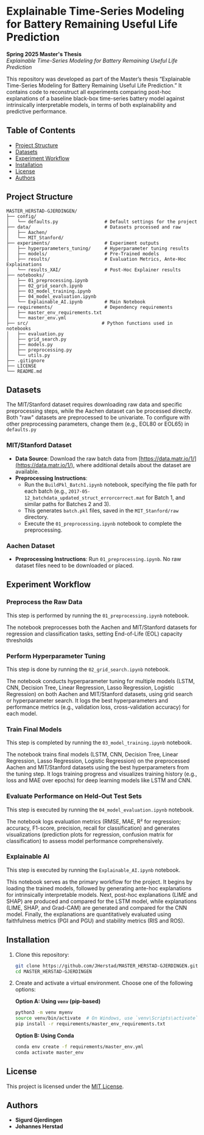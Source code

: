 # Explainable Time-Series Modeling for Battery Remaining Useful Life Prediction

**Spring 2025 Master's Thesis**  
*Explainable Time-Series Modeling for Battery Remaining Useful Life Prediction*

This repository was developed as part of the Master’s thesis “Explainable Time-Series Modeling for Battery Remaining Useful Life Prediction.” It contains code to reconstruct all experiments comparing post-hoc explanations of a baseline black-box time-series battery model against intrinsically interpretable models, in terms of both explainability and predictive performance.

## Table of Contents

- [Project Structure](#project-structure)  
- [Datasets](#datasets)  
- [Experiment Workflow](#experiment-workflow)
- [Installation](#installation)  
- [License](#license)   
- [Authors](#authors)  

## Project Structure

```text
MASTER_HERSTAD-GJERDINGEN/
├── config/                         
│   └── defaults.py                 # Default settings for the project
├── data/                           # Datasets processed and raw
│   ├── Aachen/                     
│   └── MIT_Stanford/               
├── experiments/                    # Experiment outputs
│   ├── hyperparameters_tuning/     # Hyperparameter tuning results
│   ├── models/                     # Pre-Trained models
│   ├── results/                    # Evaluation Metrics, Ante-Hoc Explainations
│   └── results_XAI/                # Post-Hoc Explainer results
├── notebooks/                      
│   ├── 01_preprocessing.ipynb      
│   ├── 02_grid_search.ipynb        
│   ├── 03_model_training.ipynb     
│   ├── 04_model_evaluation.ipynb   
│   └── Explainable_AI.ipynb        # Main Notebook
├── requirements/                   # Dependency requirements
│   ├── master_env_requirements.txt
│   └── master_env.yml             
├── src/                           # Python functions used in notebooks
│   ├── evaluation.py               
│   ├── grid_search.py              
│   ├── models.py                   
│   ├── preprocessing.py            
│   └── utils.py                    
├── .gitignore                      
├── LICENSE 
└── README.md                       
```

## Datasets

The MIT/Stanford dataset requires downloading raw data and specific preprocessing steps, while the Aachen dataset can be processed directly. Both "raw" datasets are preprocessed to be univariate. To configure with other preprocessing parameters, change them (e.g., EOL80 or EOL65) in `defaults.py` 

### MIT/Stanford Dataset
- **Data Source**: Download the raw batch data from [https://data.matr.io/1/](https://data.matr.io/1/), where additional details about the dataset are available.
- **Preprocessing Instructions**:
  - Run the `BuildPkl_Batch1.ipynb` notebook, specifying the file path for each batch (e.g., `2017-05-12_batchdata_updated_struct_errorcorrect.mat` for Batch 1, and similar paths for Batches 2 and 3).
  - This generates `batch.pkl` files, saved in the `MIT_Stanford/raw` directory.
  - Execute the `01_preprocessing.ipynb` notebook to complete the preprocessing.

### Aachen Dataset
- **Preprocessing Instructions**: Run `01_preprocessing.ipynb`. No raw dataset files need to be downloaded or placed.

## Experiment Workflow

### Preprocess the Raw Data
This step is performed by running the `01_preprocessing.ipynb` notebook.

The notebook preprocesses both the Aachen and MIT/Stanford datasets for regression and classification tasks, setting End-of-Life (EOL) capacity thresholds

### Perform Hyperparameter Tuning
This step is done by running the `02_grid_search.ipynb` notebook.

The notebook conducts hyperparameter tuning for multiple models (LSTM, CNN, Decision Tree, Linear Regression, Lasso Regression, Logistic Regression) on both Aachen and MIT/Stanford datasets, using grid search or hyperparameter search. It logs the best hyperparameters and performance metrics (e.g., validation loss, cross-validation accuracy) for each model.

### Train Final Models
This step is completed by running the `03_model_training.ipynb` notebook.

The notebook trains final models (LSTM, CNN, Decision Tree, Linear Regression, Lasso Regression, Logistic Regression) on the preprocessed Aachen and MIT/Stanford datasets using the best hyperparameters from the tuning step. It logs training progress and visualizes training history (e.g., loss and MAE over epochs) for deep learning models like LSTM and CNN.

### Evaluate Performance on Held-Out Test Sets
This step is executed by running the `04_model_evaluation.ipynb` notebook.

The notebook logs evaluation metrics (RMSE, MAE, R² for regression; accuracy, F1-score, precision, recall for classification) and generates visualizations (prediction plots for regression, confusion matrix for classification) to assess model performance comprehensively.

### Explainable AI 
This step is executed by running the `Explainable_AI.ipynb` notebook.

This notebook serves as the primary workflow for the project. It begins by loading the trained models, followed by generating ante-hoc explanations for intrinsically interpretable models. Next, post-hoc explanations (LIME and SHAP) are produced and compared for the LSTM model, while explanations (LIME, SHAP, and Grad-CAM) are generated and compared for the CNN model. Finally, the explanations are quantitatively evaluated using faithfulness metrics (PGI and PGU) and stability metrics (RIS and ROS).


## Installation

1. Clone this repository:  
   ```bash
   git clone https://github.com/JHerstad/MASTER_HERSTAD-GJERDINGEN.git
   cd MASTER_HERSTAD-GJERDINGEN
   ```
2. Create and activate a virtual environment. Choose one of the following options:  

   **Option A: Using `venv` (pip-based)**  
   ```bash
   python3 -m venv myenv
   source venv/bin/activate  # On Windows, use `venv\Scripts\activate`
   pip install -r requirements/master_env_requirements.txt
   ```

   **Option B: Using Conda**  
   ```bash
   conda env create -f requirements/master_env.yml
   conda activate master_env
   ```

## License

This project is licensed under the [MIT License](LICENSE).

## Authors

- **Sigurd Gjerdingen**
- **Johannes Herstad**
